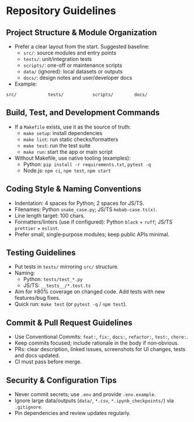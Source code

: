 # Repository Guidelines

## Project Structure & Module Organization
- Prefer a clear layout from the start. Suggested baseline:
  - `src/`: source modules and entry points
  - `tests/`: unit/integration tests
  - `scripts/`: one-off or maintenance scripts
  - `data/` (ignored): local datasets or outputs
  - `docs/`: design notes and user/developer docs
- Example:
```
src/            tests/           scripts/        docs/
```

## Build, Test, and Development Commands
- If a `Makefile` exists, use it as the source of truth:
  - `make setup`: install dependencies
  - `make lint`: run static checks/formatters
  - `make test`: run the test suite
  - `make run`: start the app or main script
- Without Makefile, use native tooling (examples):
  - Python: `pip install -r requirements.txt`, `pytest -q`
  - Node.js: `npm ci`, `npm test`, `npm start`

## Coding Style & Naming Conventions
- Indentation: 4 spaces for Python; 2 spaces for JS/TS.
- Filenames: Python `snake_case.py`; JS/TS `kebab-case.ts(x)`.
- Line length target: 100 chars.
- Formatters/linters (use if configured): Python `black` + `ruff`; JS/TS `prettier` + `eslint`.
- Prefer small, single‑purpose modules; keep public APIs minimal.

## Testing Guidelines
- Put tests in `tests/` mirroring `src/` structure.
- Naming:
  - Python: `tests/test_*.py`
  - JS/TS: `__tests__/*.test.ts`
- Aim for ≥80% coverage on changed code. Add tests with new features/bug fixes.
- Quick run: `make test` (or `pytest -q` / `npm test`).

## Commit & Pull Request Guidelines
- Use Conventional Commits: `feat:`, `fix:`, `docs:`, `refactor:`, `test:`, `chore:`.
- Keep commits focused; include rationale in the body if non‑obvious.
- PRs: clear description, linked issues, screenshots for UI changes, tests and docs updated.
- CI must pass before merge.

## Security & Configuration Tips
- Never commit secrets; use `.env` and provide `.env.example`.
- Ignore large data/outputs (`data/`, `*.csv`, `*.ipynb_checkpoints/`) via `.gitignore`.
- Pin dependencies and review updates regularly.
